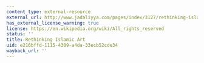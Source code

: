 ```yaml
---
content_type: external-resource
external_url: http://www.jadaliyya.com/pages/index/3127/rethinking-islamic-art
has_external_license_warning: true
license: https://en.wikipedia.org/wiki/All_rights_reserved
status: ''
title: Rethinking Islamic Art
uid: e216bffd-1115-4309-a4da-33ecb52cde34
wayback_url: ''
---
```

